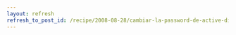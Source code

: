 ```yaml
---
layout: refresh
refresh_to_post_id: /recipe/2008-08-28/cambiar-la-password-de-active-directory-desde-gnu.html
---
```


